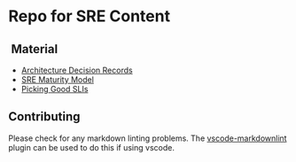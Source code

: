 # Repo for SRE Content

##  Material

* [Architecture Decision Records](./ADRs/)
* [SRE Maturity Model](./sre_maturity.md)
* [Picking Good SLIs](./picking_good_slis.md)

## Contributing

Please check for any markdown linting problems.
The [vscode-markdownlint](https://github.com/DavidAnson/vscode-markdownlint) plugin can be used to do this if using vscode.
